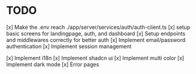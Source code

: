 # TODO

[x] Make the .env reach ./app/server/services/auth/auth-client.ts
[x] setup basic screens for landingpage, auth, and dashboard
[x] Setup endpoints and middlewares correctly for better auth
[x] Implement email/password authentication
[x] Implement session management

[x] Implement i18n
[x] Implement shadcn ui
[x] Implement multi color
[x] Implement dark mode
[x] Error pages
